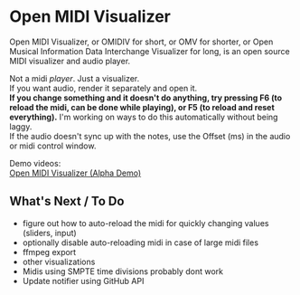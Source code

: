 # Open MIDI Visualizer

Open MIDI Visualizer, or OMIDIV for short, or OMV for shorter, or Open Musical Information Data Interchange Visualizer for long, is an open source MIDI visualizer and audio player.

Not a midi *player*. Just a visualizer.  
If you want audio, render it separately and open it.  
**If you change something and it doesn't do anything, try pressing F6 (to reload the midi, can be done while playing), or F5 (to reload and reset everything).** I'm working on ways to do this automatically without being laggy.  
If the audio doesn't sync up with the notes, use the Offset (ms) in the audio or midi control window.  

Demo videos:  
[Open MIDI Visualizer (Alpha Demo)](https://youtu.be/4YJwQmvFq10)

## What's Next / To Do
- figure out how to auto-reload the midi for quickly changing values (sliders, input)
- optionally disable auto-reloading midi in case of large midi files
- ffmpeg export
- other visualizations
- Midis using SMPTE time divisions probably dont work
- Update notifier using GitHub API
